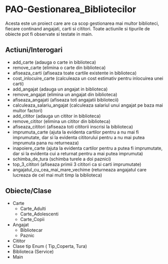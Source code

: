 # PAO-Gestionarea_Bibliotecilor

Acesta este un proiect care are ca scop gestionarea mai multor biblioteci, fiecare continand angajati, carti si cititori. Toate actiunile si tipurile de obiecte pot fi observate si testate in main.

## Actiuni/Interogari

- add_carte (adauga o carte in biblioteca)
- remove_carte (elimina o carte din biblioteca)
- afiseaza_carti (afiseaza toate cartile existente in biblioteca)
- cost_inlocuire_carte (calculeaza un cost estimativ pentru inlocuirea unei carti)
- add_angajat (adauga un angajat in biblioteca)
- remove_angajat (elimina un angajat din biblioteca)
- afiseaza_angajati (afiseaza toti angajatii bibliotecii)
- calculeaza_salariu_angajat (calculeaza salariul unui angajat pe baza mai multor factori)
- add_cititor (adauga un cititor in biblioteca)
- remove_cititor (elimina un cititor din biblioteca)
- afiseaza_cititori (afiseaza toti cititorii inscrisi la biblioteca)
- imprumuta_carte (ajuta la evidenta cartilor pentru a nu mai fi imprumutate, dar si la evidenta cititorului pentru a nu mai putea imprumuta pana nu returneaza)
- inapoiere_carte (ajuta la evidenta cartilor pentru a putea fi imprumutate, dar si la evidenta cui a returnat pentru a mai putea imprumuta)
- schimba_de_tura (schimba turele a doi paznici)
- top_3_cititori (afiseaza primii 3 cititori ca si carti imprumutate)
- angajatul_cu_cea_mai_mare_vechime (returneaza angajatul care lucreaza de cel mai mult timp la biblioteca)

## Obiecte/Clase

- Carte
  - Carte_Adulti
  - Carte_Adolescenti
  - Carte_Copii
- Angajat
  - Bibliotecar
  - Paznic
- Cititor
- Clase tip Enum ( Tip_Coperta, Tura)
- Biblioteca (Service)
- Main

